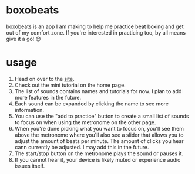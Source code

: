# boxobeats

boxobeats is an app I am making to help me practice beat boxing and get out of my comfort zone. If you're interested in practicing too, by all means give it a go! 😊

# usage

1. Head on over to the [site](https://boxobeats.now.sh/).
2. Check out the mini tutorial on the home page.
3. The list of sounds contains names and tutorials for now. I plan to add more features in the future.
4. Each sound can be expanded by clicking the name to see more information.
5. You can use the "add to practice" button to create a small list of sounds to focus on when using the metronome on the other page.
6. When you're done picking what you want to focus on, you'll see them above the metronome where you'll also see a slider that allows you to adjust the amount of beats per minute. The amount of clicks you hear cann currently be adjusted. I may add this in the future.
7. The start/stop button on the metronome plays the sound or pauses it.
8. If you cannot hear it, your device is likely muted or experience audio issues itself.
